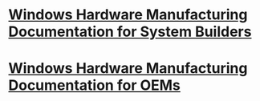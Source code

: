 # [Windows Hardware Manufacturing Documentation for System Builders](sxs/windows-10-deployment-for-system-builders.md)
# [Windows Hardware Manufacturing Documentation for OEMs](sxs/windows-10-deployment-for-oems.md)

